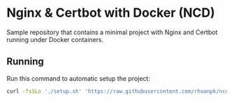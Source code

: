 # Nginx & Certbot with Docker (NCD)

Sample repository that contains a minimal project with Nginx and Certbot running under Docker containers.

## Running

Run this command to automatic setup the project:
```sh
curl -fsSLo './setup.sh' 'https://raw.githubusercontent.com/rhuanpk/ncd/main/setup.sh' && bash './setup.sh'
```
